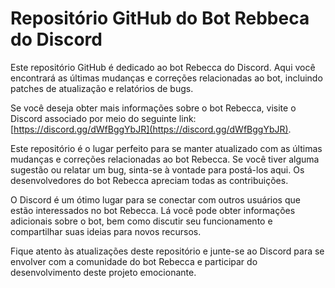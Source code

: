# Repositório GitHub do Bot Rebbeca do Discord
Este repositório GitHub é dedicado ao bot Rebecca do Discord. Aqui você encontrará as últimas mudanças e correções relacionadas ao bot, incluindo patches de atualização e relatórios de bugs.

Se você deseja obter mais informações sobre o bot Rebecca, visite o Discord associado por meio do seguinte link: [https://discord.gg/dWfBggYbJR](https://discord.gg/dWfBggYbJR).

Este repositório é o lugar perfeito para se manter atualizado com as últimas mudanças e correções relacionadas ao bot Rebecca. Se você tiver alguma sugestão ou relatar um bug, sinta-se à vontade para postá-los aqui. Os desenvolvedores do bot Rebecca apreciam todas as contribuições.

O Discord é um ótimo lugar para se conectar com outros usuários que estão interessados no bot Rebecca. Lá você pode obter informações adicionais sobre o bot, bem como discutir seu funcionamento e compartilhar suas ideias para novos recursos.

Fique atento às atualizações deste repositório e junte-se ao Discord para se envolver com a comunidade do bot Rebecca e participar do desenvolvimento deste projeto emocionante.
